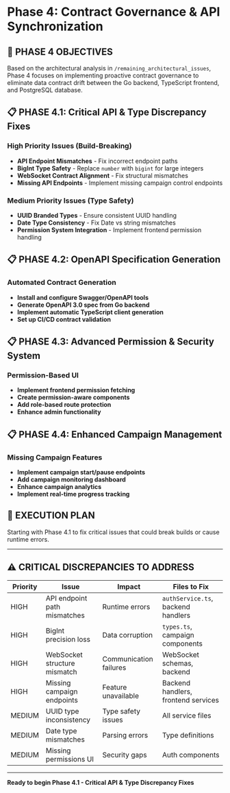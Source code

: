 # Phase 4: Contract Governance & API Synchronization

## 🎯 **PHASE 4 OBJECTIVES**

Based on the architectural analysis in `/remaining_architectural_issues`, Phase 4 focuses on implementing proactive contract governance to eliminate data contract drift between the Go backend, TypeScript frontend, and PostgreSQL database.

## 📋 **PHASE 4.1: Critical API & Type Discrepancy Fixes**

### High Priority Issues (Build-Breaking)
- **API Endpoint Mismatches** - Fix incorrect endpoint paths
- **BigInt Type Safety** - Replace `number` with `bigint` for large integers
- **WebSocket Contract Alignment** - Fix structural mismatches
- **Missing API Endpoints** - Implement missing campaign control endpoints

### Medium Priority Issues (Type Safety)
- **UUID Branded Types** - Ensure consistent UUID handling
- **Date Type Consistency** - Fix Date vs string mismatches
- **Permission System Integration** - Implement frontend permission handling

## 📋 **PHASE 4.2: OpenAPI Specification Generation**

### Automated Contract Generation
- **Install and configure Swagger/OpenAPI tools**
- **Generate OpenAPI 3.0 spec from Go backend**
- **Implement automatic TypeScript client generation**
- **Set up CI/CD contract validation**

## 📋 **PHASE 4.3: Advanced Permission & Security System**

### Permission-Based UI
- **Implement frontend permission fetching**
- **Create permission-aware components**
- **Add role-based route protection**
- **Enhance admin functionality**

## 📋 **PHASE 4.4: Enhanced Campaign Management**

### Missing Campaign Features
- **Implement campaign start/pause endpoints**
- **Add campaign monitoring dashboard**
- **Enhance campaign analytics**
- **Implement real-time progress tracking**

## 🚀 **EXECUTION PLAN**

Starting with Phase 4.1 to fix critical issues that could break builds or cause runtime errors.

---

## ⚠️ **CRITICAL DISCREPANCIES TO ADDRESS**

| Priority | Issue | Impact | Files to Fix |
|----------|-------|---------|--------------|
| HIGH | API endpoint path mismatches | Runtime errors | `authService.ts`, backend handlers |
| HIGH | BigInt precision loss | Data corruption | `types.ts`, campaign components |
| HIGH | WebSocket structure mismatch | Communication failures | WebSocket schemas, backend |
| HIGH | Missing campaign endpoints | Feature unavailable | Backend handlers, frontend services |
| MEDIUM | UUID type inconsistency | Type safety issues | All service files |
| MEDIUM | Date type mismatches | Parsing errors | Type definitions |
| MEDIUM | Missing permissions UI | Security gaps | Auth components |

---

**Ready to begin Phase 4.1 - Critical API & Type Discrepancy Fixes**

